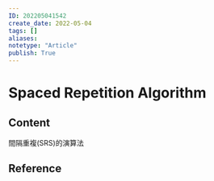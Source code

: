 ```yaml
---
ID: 202205041542
create_date: 2022-05-04
tags: []	
aliases:
notetype: "Article"
publish: True
---
```


# Spaced Repetition Algorithm

## Content

間隔重複(SRS)的演算法

## Reference